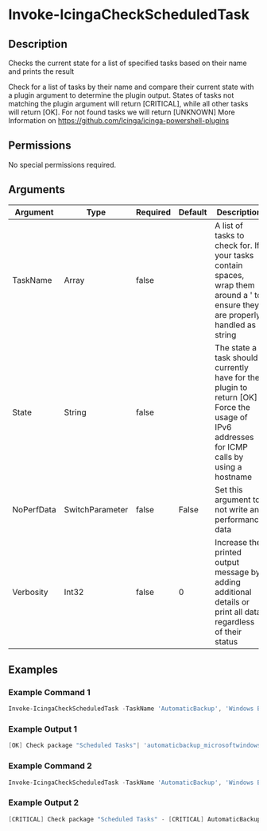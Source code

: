
# Invoke-IcingaCheckScheduledTask

## Description

Checks the current state for a list of specified tasks based on their name and prints the result

Check for a list of tasks by their name and compare their current state with a plugin argument
to determine the plugin output. States of tasks not matching the plugin argument will return
[CRITICAL], while all other tasks will return [OK]. For not found tasks we will return [UNKNOWN]
More Information on https://github.com/Icinga/icinga-powershell-plugins

## Permissions

No special permissions required.

## Arguments

| Argument | Type | Required | Default | Description |
| ---      | ---  | ---      | ---     | ---         |
| TaskName | Array | false |  | A list of tasks to check for. If your tasks contain spaces, wrap them around a ' to ensure they are properly handled as string |
| State | String | false |  | The state a task should currently have for the plugin to return [OK] Force the usage of IPv6 addresses for ICMP calls by using a hostname |
| NoPerfData | SwitchParameter | false | False | Set this argument to not write any performance data |
| Verbosity | Int32 | false | 0 | Increase the printed output message by adding additional details or print all data regardless of their status |

## Examples

### Example Command 1

```powershell
Invoke-IcingaCheckScheduledTask -TaskName 'AutomaticBackup', 'Windows Backup Monitor' -State 'Ready';
```

### Example Output 1

```powershell
[OK] Check package "Scheduled Tasks"| 'automaticbackup_microsoftwindowswindowsbackup'=Ready;;Ready 'windows_backup_monitor_microsoftwindowswindowsbackup'=Ready;;Ready
```

### Example Command 2

```powershell
Invoke-IcingaCheckScheduledTask -TaskName 'AutomaticBackup', 'Windows Backup Monitor' -State 'Disabled';
```

### Example Output 2

```powershell
[CRITICAL] Check package "Scheduled Tasks" - [CRITICAL] AutomaticBackup (\Microsoft\Windows\WindowsBackup\), Windows Backup Monitor (\Microsoft\Windows\WindowsBackup\)\_ [CRITICAL] Check package "\Microsoft\Windows\WindowsBackup\"\_ [CRITICAL] AutomaticBackup (\Microsoft\Windows\WindowsBackup\): Value "Ready" is not matching threshold "Disabled"\_ [CRITICAL] Windows Backup Monitor (\Microsoft\Windows\WindowsBackup\): Value "Ready" is not matching threshold "Disabled"| 'automaticbackup_microsoftwindowswindowsbackup'=Ready;;Disabled 'windows_backup_monitor_microsoftwindowswindowsbackup'=Ready;;Disabled
```
